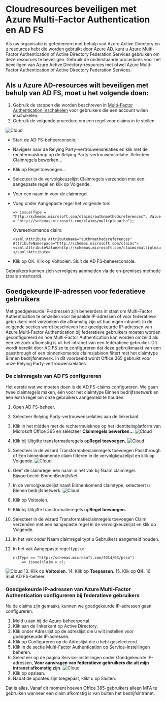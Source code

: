 <properties 
    pageTitle="Cloudresources beveiligen met Azure Multi-Factor Authentication en AD FS" 
    description="Dit is de pagina Azure Multi-Factor Authentication waarop wordt beschreven hoe u aan de slag kunt met Azure MFA en AD FS in de cloud." 
    services="multi-factor-authentication" 
    documentationCenter="" 
    authors="billmath" 
    manager="stevenpo" 
    editor="curtland"/>

<tags 
    ms.service="multi-factor-authentication" 
    ms.workload="identity" 
    ms.tgt_pltfrm="na" 
    ms.devlang="na" 
    ms.topic="get-started-article" 
    ms.date="05/12/2016" 
    ms.author="billmath"/>

# Cloudresources beveiligen met Azure Multi-Factor Authentication en AD FS

Als uw organisatie is gefedereerd met behulp van Azure Active Directory en u resources hebt die worden gebruikt door Azure AD, kunt u Azure Multi-Factor Authentication of Active Directory Federation Services gebruiken om deze resources te beveiligen. Gebruik de onderstaande procedures voor het beveiligen van Azure Active Directory-resources met ofwel Azure Multi-Factor Authentication of Active Directory Federation Services.

## Als u Azure AD-resources wilt beveiligen met behulp van AD FS, moet u het volgende doen: 



1. Gebruik de stappen die worden beschreven in [Multi-Factor Authentication inschakelen](active-directory/multi-factor-authentication-get-started-cloud.md#turn-on-multi-factor-authentication-for-users) voor gebruikers die een account willen inschakelen.
2. Gebruik de volgende procedure om een regel voor claims in te stellen:

![Cloud](./media/multi-factor-authentication-get-started-adfs-cloud/adfs1.png)

-   Start de AD FS-beheerconsole.
-   Navigeer naar de Relying Party-vertrouwensrelaties en klik met de rechtermuisknop op de Relying Party-vertrouwensrelatie. Selecteer Claimregels bewerken...
-   Klik op Regel toevoegen...
-   Selecteer in de vervolgkeuzelijst Claimregels verzenden met een aangepaste regel en klik op Volgende.
-   Voer een naam in voor de claimregel.
-   Voeg onder Aangepaste regel het volgende toe:


        => issue(Type = "http://schemas.microsoft.com/claims/authnmethodsreferences", Value = "http://schemas.microsoft.com/claims/multipleauthn");

    Overeenkomende claim:

        <saml:Attribute AttributeName="authnmethodsreferences" AttributeNamespace="http://schemas.microsoft.com/claims">
        <saml:AttributeValue>http://schemas.microsoft.com/claims/multipleauthn</saml:AttributeValue>
        </saml:Attribute>
- Klik op OK. Klik op Voltooien. Sluit de AD FS-beheerconsole.

Gebruikers kunnen zich vervolgens aanmelden via de on-premises methode (zoals smartcard).

## Goedgekeurde IP-adressen voor federatieve gebruikers
Met goedgekeurde IP-adressen zijn beheerders in staat om Multi-Factor Authentication te omzeilen voor bepaalde IP-adressen of voor federatieve gebruikers met verzoeken die afkomstig zijn uit hun eigen intranet. In de volgende secties wordt beschreven hoe goedgekeurde IP-adressen van Azure Multi-Factor Authentication bij federatieve gebruikers moeten worden geconfigureerd en hoe Multi-Factor Authentication kan worden omzeild als een verzoek afkomstig is uit het intranet van een federatieve gebruiker.  Dit wordt bereikt door AD FS zo te configureren dat deze gebruikmaakt van een passthrough of een binnenkomende claimsjabloon filtert met het claimtype Binnen bedrijfsnetwerk.  In dit voorbeeld wordt Office 365 gebruikt voor onze Relying Party-vertrouwensrelaties.

### De claimregels van AD FS configureren

Het eerste wat we moeten doen is de AD FS-claims configureren. We gaan twee claimregels maken, één voor het claimtype Binnen bedrijfsnetwerk en een extra regel om onze gebruikers aangemeld te houden.

1. Open AD FS-beheer.
2. Selecteer Relying Party-vertrouwensrelaties aan de linkerkant.
3. Klik in het midden met de rechtermuisknop op het identiteitsplatform van Microsoft Office 365 en selecteer **Claimregels bewerken...**
![Cloud](./media/multi-factor-authentication-get-started-adfs-cloud/trustedip1.png)
4. Klik bij Uitgifte transformatieregels op**Regel toevoegen.**
![Cloud](./media/multi-factor-authentication-get-started-adfs-cloud/trustedip2.png)
5. Selecteer in de wizard Transformatieclaimregels toevoegen Passthrough of Een binnenkomende claim filteren in de vervolgkeuzelijst en klik op Volgende.
![Cloud](./media/multi-factor-authentication-get-started-adfs-cloud/trustedip3.png)
6. Geef de claimregel een naam in het vak bij Naam claimregel. Bijvoorbeeld: BinnenBedrijfsNet.
7. In de vervolgkeuzelijst naast Binnenkomend claimtype, selecteert u Binnen bedrijfsnetwerk.
![Cloud](./media/multi-factor-authentication-get-started-adfs-cloud/trustedip4.png)
8. Klik op Voltooien.
9. Klik bij Uitgifte transformatieregels op**Regel toevoegen.**.
10. Selecteer in de wizard Transformatieclaimregels toevoegen Claim verzenden met een aangepaste regel in de vervolgkeuzelijst en klik op Volgende.
11. In het vak onder Naam claimregel typt u Gebruikers aangemeld houden.
12. In het vak Aangepaste regel typt u:
        
        c:[Type == "http://schemas.microsoft.com/2014/03/psso"]
            => issue(claim = c);
![Cloud](./media/multi-factor-authentication-get-started-adfs-cloud/trustedip5.png)
13. Klik op **Voltooien**.
14. Klik op **Toepassen**.
15. Klik op **OK**.
16. Sluit AD FS-beheer.



### Goedgekeurde IP-adressen van Azure Multi-Factor Authentication configureren bij federatieve gebruikers
Nu de claims zijn gemaakt, kunnen we goedgekeurde IP-adressen gaan configureren.

1. Meld u aan bij de Azure-beheerportal.
2. Klik aan de linkerkant op Active Directory.
3. Klik onder Adreslijst op de adreslijst die u wilt instellen voor goedgekeurde IP-adressen.
4. Klik op Configureren op de Adreslijst die u hebt geselecteerd.
5. Klik in de sectie Multi-Factor Authentication op Service-instellingen beheren.
6. Selecteer op de pagina Service-instellingen onder Goedgekeurde IP-adressen, **Voor aanvragen van federatieve gebruikers die uit mijn intranet afkomstig zijn.**
![Cloud](./media/multi-factor-authentication-get-started-adfs-cloud/trustedip6.png)
7. Klik op opslaan.
8. Nadat de updates zijn toegepast, klikt u op Sluiten.


Dat is alles. Vanaf dit moment hoeven Office 365-gebruikers alleen MFA te gebruiken wanneer een claim afkomstig is van buiten het bedrijfsintranet.









<!--HONumber=Jun16_HO2-->


